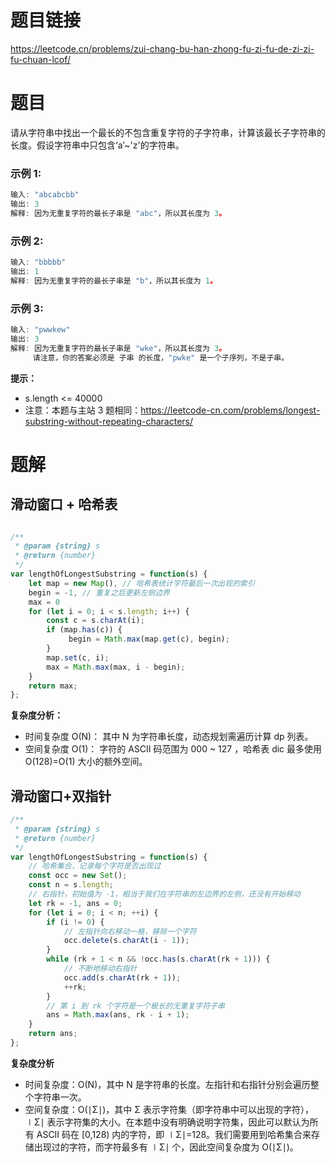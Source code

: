 # 题目链接

https://leetcode.cn/problems/zui-chang-bu-han-zhong-fu-zi-fu-de-zi-zi-fu-chuan-lcof/

# 题目

请从字符串中找出一个最长的不包含重复字符的子字符串，计算该最长子字符串的长度。假设字符串中只包含‘a’~'z'的字符串。

### 示例 1:
```js
输入: "abcabcbb"
输出: 3 
解释: 因为无重复字符的最长子串是 "abc"，所以其长度为 3。
```
### 示例 2:
```js
输入: "bbbbb"
输出: 1
解释: 因为无重复字符的最长子串是 "b"，所以其长度为 1。
```
### 示例 3:
```js
输入: "pwwkew"
输出: 3
解释: 因为无重复字符的最长子串是 "wke"，所以其长度为 3。
     请注意，你的答案必须是 子串 的长度，"pwke" 是一个子序列，不是子串。
```

**提示：**
- s.length <= 40000
- 注意：本题与主站 3 题相同：https://leetcode-cn.com/problems/longest-substring-without-repeating-characters/  

# 题解

## 滑动窗口 + 哈希表

```js

/**
 * @param {string} s
 * @return {number}
 */
var lengthOfLongestSubstring = function(s) {
    let map = new Map(), // 哈希表统计字符最后一次出现的索引
    begin = -1, // 重复之后更新左侧边界
    max = 0
    for (let i = 0; i < s.length; i++) {
        const c = s.charAt(i);
        if (map.has(c)) {
             begin = Math.max(map.get(c), begin);
        }
        map.set(c, i);
        max = Math.max(max, i - begin);
    }
    return max;
};
```

**复杂度分析：**

- 时间复杂度 O(N)： 其中 N 为字符串长度，动态规划需遍历计算 dp 列表。
- 空间复杂度 O(1)： 字符的 ASCII 码范围为 000 ~ 127 ，哈希表 dic 最多使用 O(128)=O(1) 大小的额外空间。

## 滑动窗口+双指针

```js
/**
 * @param {string} s
 * @return {number}
 */
var lengthOfLongestSubstring = function(s) {
    // 哈希集合，记录每个字符是否出现过
    const occ = new Set();
    const n = s.length;
    // 右指针，初始值为 -1，相当于我们在字符串的左边界的左侧，还没有开始移动
    let rk = -1, ans = 0;
    for (let i = 0; i < n; ++i) {
        if (i != 0) {
            // 左指针向右移动一格，移除一个字符
            occ.delete(s.charAt(i - 1));
        }
        while (rk + 1 < n && !occ.has(s.charAt(rk + 1))) {
            // 不断地移动右指针
            occ.add(s.charAt(rk + 1));
            ++rk;
        }
        // 第 i 到 rk 个字符是一个极长的无重复字符子串
        ans = Math.max(ans, rk - i + 1);
    }
    return ans;
};
```

**复杂度分析**

- 时间复杂度：O(N)，其中 N 是字符串的长度。左指针和右指针分别会遍历整个字符串一次。
- 空间复杂度：O(∣Σ∣)，其中 Σ 表示字符集（即字符串中可以出现的字符），∣Σ∣ 表示字符集的大小。在本题中没有明确说明字符集，因此可以默认为所有 ASCII 码在 [0,128) 内的字符，即 ∣Σ∣=128。我们需要用到哈希集合来存储出现过的字符，而字符最多有 ∣Σ∣ 个，因此空间复杂度为 O(∣Σ∣)。